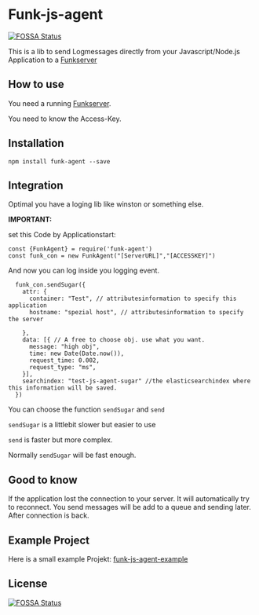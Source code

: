 # Funk-js-agent
[![FOSSA Status](https://app.fossa.io/api/projects/git%2Bgithub.com%2Ffasibio%2Ffunk-js-agent.svg?type=shield)](https://app.fossa.io/projects/git%2Bgithub.com%2Ffasibio%2Ffunk-js-agent?ref=badge_shield)

This is a lib to send Logmessages directly from your Javascript/Node.js Application to a [Funkserver](https://github.com/fasibio/funk-server)




## How to use
You need a running [Funkserver](https://github.com/fasibio/funk-server).

You need to know the Access-Key. 

## Installation

```
npm install funk-agent --save
```

## Integration

Optimal you have a loging lib like winston or something else. 

**IMPORTANT:**

set this Code by Applicationstart: 
```
const {FunkAgent} = require('funk-agent')
const funk_con = new FunkAgent("[ServerURL]","[ACCESSKEY]")
```

And now you can log inside you logging event. 

```
  funk_con.sendSugar({
    attr: {
      container: "Test", // attributesinformation to specify this application
      hostname: "spezial host", // attributesinformation to specify the server

    },
    data: [{ // A free to choose obj. use what you want. 
      message: "high obj", 
      time: new Date(Date.now()),
      request_time: 0.002,
      request_type: "ms",
    }],
    searchindex: "test-js-agent-sugar" //the elasticsearchindex where this information will be saved. 
  })
```

You can choose the function ```sendSugar``` and ```send```

```sendSugar``` is a littlebit slower but easier to use

```send``` is faster but more complex. 

Normally ```sendSugar``` will be fast enough. 


## Good to know

If the application lost the connection to your server. It will automatically try to reconnect. 
You send messages will be add to a queue and sending later. After connection is back. 


## Example Project

Here is a small example Projekt: [funk-js-agent-example](https://github.com/fasibio/funk-js-agent-example)




## License
[![FOSSA Status](https://app.fossa.io/api/projects/git%2Bgithub.com%2Ffasibio%2Ffunk-js-agent.svg?type=large)](https://app.fossa.io/projects/git%2Bgithub.com%2Ffasibio%2Ffunk-js-agent?ref=badge_large)